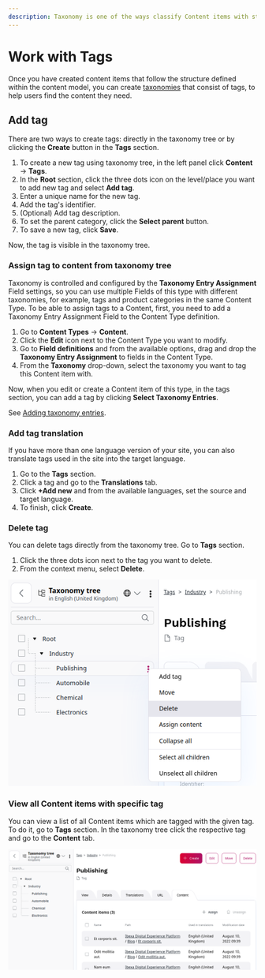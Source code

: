 ```yaml
---
description: Taxonomy is one of the ways classify Content items with structured tags.
---
```


# Work with Tags

Once you have created content items that follow the structure defined within the 
content model, you can create [taxonomies](taxonomy.md) that consist of tags, to help users find 
the content they need.

## Add tag

There are two ways to create tags: directly in the taxonomy tree or by clicking the **Create** button in the **Tags** section.

1. To create a new tag using taxonomy tree, in the left panel click **Content** -> **Tags**.
1. In the **Root** section, click the three dots icon on the level/place you want to add new tag and select **Add tag**.
1. Enter a unique name for the new tag.
1. Add the tag's identifier.
1. (Optional) Add tag description.
1. To set the parent category, click the **Select parent** button.
1. To save a new tag, click **Save**.

Now, the tag is visible in the taxonomy tree.

### Assign tag to content from taxonomy tree

Taxonomy is controlled and configured by the **Taxonomy Entry Assignment** Field settings,
so you can use multiple Fields of this type with different taxonomies,
for example, tags and product categories in the same Content Type. 
To be able to assign tags to a Content, first, you need to add a Taxonomy Entry Assignment Field to the Content Type definition.

1. Go to **Content Types** -> **Content**.
1. Click the **Edit** icon next to the Content Type you want to modify.
1. Go to **Field definitions** and from the available options, drag and drop the **Taxonomy Entry Assignment** to fields in the Content Type.
1. From the **Taxonomy** drop-down, select the taxonomy you want to tag this Content item with.

Now, when you edit or create a Content item of this type, in the tags section, you can add a tag by clicking **Select Taxonomy Entries**.

See [Adding taxonomy entries](create_edit_content_types.md#add-taxonomy-entries).

### Add tag translation

If you have more than one language version of your site, you can also translate tags used in the site into the target language.

1. Go to the **Tags** section.
1. Click a tag and go to the **Translations** tab.
1. Click **+Add new** and from the available languages, set the source and target language.
1. To finish, click **Create**.

### Delete tag

You can delete tags directly from the taxonomy tree. Go to **Tags** section.

1. Click the three dots icon next to the tag you want to delete.
1. From the context menu, select **Delete**.

![Delete tag](img/taxonomy_delete_tag.png "Delete tag")

### View all Content items with specific tag

You can view a list of all Content items which are tagged with the given tag.
To do it, go to **Tags** section.
In the taxonomy tree click the respective tag and go to the **Content** tab.

![Content list](img/taxonomy_content_list.png "Content list")
